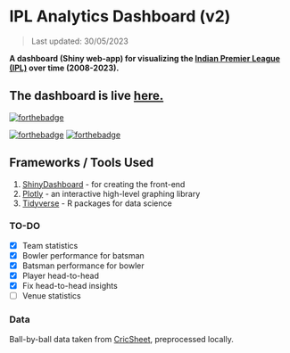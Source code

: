 
# IPL Analytics Dashboard (v2)

> Last updated: 30/05/2023

**A dashboard (Shiny web-app) for visualizing the [Indian Premier League (IPL)](http://www.iplt20.com/) over time (2008-2023).**

## The dashboard is live [here.](https://lakshyaag.shinyapps.io/IPLDashboard/)

[![forthebadge](https://forthebadge.com/images/badges/check-it-out.svg)](https://lakshyaag.shinyapps.io/IPLDashboard/)

[![forthebadge](https://forthebadge.com/images/badges/built-with-love.svg)](#) [![forthebadge](https://forthebadge.com/images/badges/powered-by-responsibility.svg)](https://www.instagram.com/lakshyaag)

## Frameworks / Tools Used

1. [ShinyDashboard](https://rstudio.github.io/shinydashboard/) - for creating the front-end
2. [Plotly](https://plot.ly/r/) - an interactive high-level graphing library
3. [Tidyverse](http://tidyverse.org/) - R packages for data science

### TO-DO

- [x] Team statistics
- [x] Bowler performance for batsman
- [x] Batsman performance for bowler
- [x] Player head-to-head
- [x] Fix head-to-head insights
- [ ] Venue statistics

### Data

Ball-by-ball data taken from [CricSheet](http://cricsheet.org/), preprocessed locally.
